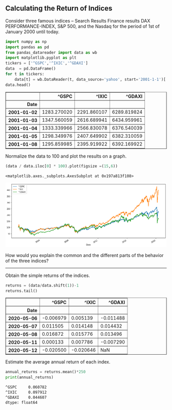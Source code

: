 ## Calculating the Return of Indices

Consider three famous indices – Search Results Finance results DAX PERFORMANCE-INDEX, S&P 500, and the Nasdaq for the period of 1st of January 2000 until today.


```python
import numpy as np
import pandas as pd
from pandas_datareader import data as wb
import matplotlib.pyplot as plt
tickers = ['^GSPC','^IXIC','^GDAXI']
data  = pd.DataFrame()
for t in tickers:
    data[t] = wb.DataReader(t, data_source='yahoo', start='2001-1-1')['Adj Close']
data.head()
```




<div>
<style scoped>
    .dataframe tbody tr th:only-of-type {
        vertical-align: middle;
    }

    .dataframe tbody tr th {
        vertical-align: top;
    }

    .dataframe thead th {
        text-align: right;
    }
</style>
<table border="1" class="dataframe">
  <thead>
    <tr style="text-align: right;">
      <th></th>
      <th>^GSPC</th>
      <th>^IXIC</th>
      <th>^GDAXI</th>
    </tr>
    <tr>
      <th>Date</th>
      <th></th>
      <th></th>
      <th></th>
    </tr>
  </thead>
  <tbody>
    <tr>
      <th>2001-01-02</th>
      <td>1283.270020</td>
      <td>2291.860107</td>
      <td>6289.819824</td>
    </tr>
    <tr>
      <th>2001-01-03</th>
      <td>1347.560059</td>
      <td>2616.689941</td>
      <td>6434.959961</td>
    </tr>
    <tr>
      <th>2001-01-04</th>
      <td>1333.339966</td>
      <td>2566.830078</td>
      <td>6376.540039</td>
    </tr>
    <tr>
      <th>2001-01-05</th>
      <td>1298.349976</td>
      <td>2407.649902</td>
      <td>6382.310059</td>
    </tr>
    <tr>
      <th>2001-01-08</th>
      <td>1295.859985</td>
      <td>2395.919922</td>
      <td>6392.169922</td>
    </tr>
  </tbody>
</table>
</div>



Normalize the data to 100 and plot the results on a graph. 


```python
(data / data.iloc[0] * 100).plot(figsize =(15,6))
```




    <matplotlib.axes._subplots.AxesSubplot at 0x197a813f108>




![png](output_4_1.png)


How would you explain the common and the different parts of the behavior of the three indices?

*****

Obtain the simple returns of the indices.


```python
returns = (data/data.shift(1))-1
returns.tail()
```




<div>
<style scoped>
    .dataframe tbody tr th:only-of-type {
        vertical-align: middle;
    }

    .dataframe tbody tr th {
        vertical-align: top;
    }

    .dataframe thead th {
        text-align: right;
    }
</style>
<table border="1" class="dataframe">
  <thead>
    <tr style="text-align: right;">
      <th></th>
      <th>^GSPC</th>
      <th>^IXIC</th>
      <th>^GDAXI</th>
    </tr>
    <tr>
      <th>Date</th>
      <th></th>
      <th></th>
      <th></th>
    </tr>
  </thead>
  <tbody>
    <tr>
      <th>2020-05-06</th>
      <td>-0.006979</td>
      <td>0.005139</td>
      <td>-0.011488</td>
    </tr>
    <tr>
      <th>2020-05-07</th>
      <td>0.011505</td>
      <td>0.014148</td>
      <td>0.014432</td>
    </tr>
    <tr>
      <th>2020-05-08</th>
      <td>0.016872</td>
      <td>0.015776</td>
      <td>0.013496</td>
    </tr>
    <tr>
      <th>2020-05-11</th>
      <td>0.000133</td>
      <td>0.007786</td>
      <td>-0.007290</td>
    </tr>
    <tr>
      <th>2020-05-12</th>
      <td>-0.020500</td>
      <td>-0.020646</td>
      <td>NaN</td>
    </tr>
  </tbody>
</table>
</div>



Estimate the average annual return of each index.


```python
annual_returns = returns.mean()*250
print(annual_returns)
```

    ^GSPC     0.060782
    ^IXIC     0.097912
    ^GDAXI    0.044607
    dtype: float64
    

